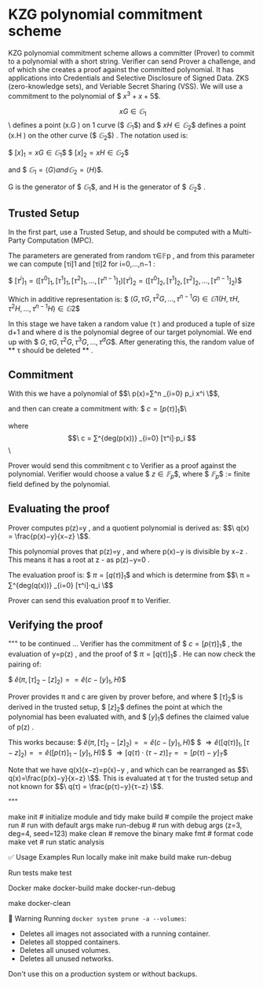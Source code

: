 # KZG polynomial commitment scheme 

KZG polynomial commitment scheme allows a committer (Prover) to commit to a polynomial with a short string. Verifier can send Prover a challenge, and of which she creates a proof against the committed polynomial. It has applications into Credentials and Selective Disclosure of Signed Data. ZKS (zero-knowledge sets), and Veriable Secret Sharing (VSS). We will use a commitment to the polynomial of $$\ x^3+x+5 \$$.


$$\ xG ∈ 𝔾_1 $$\ defines a point (x.G ) on 1 curve ($$\ 𝔾_1 \$$) and $$\ xH ∈ 𝔾_2 \$$ defines a point (x.H ) on the other curve ($$\ 𝔾_2 \$$) . The notation used is: 

$$\ [x]_1 = xG ∈ 𝔾_1 \$$
$$\ [x]_2 = xH ∈ 𝔾_2 \$$

and $$\ 𝔾_1 = ⟨G⟩ and 𝔾_2 = ⟨H⟩ \$$. 

G is the generator of $$\ 𝔾_1 \$$, and H is the generator of $$\ 𝔾_2 \$$ .

## Trusted Setup 

In the first part, use a Trusted Setup, and should be computed with a Multi-Party Computation (MPC). 

The parameters are generated from random τ∈𝔽p , and from this parameter we can compute [τi]1 and [τi]2 for i=0,...,n−1 : 

$$\
[τ^i]_1 = ([τ^0]_1, [τ^1]_1, [τ^2]_1,...,[τ^{n−1}]_1) 
[τ^i]_2 = ([τ^0]_2, [τ^1]_2, [τ^2]_2,...,[τ^{n−1}]_2) 
\$$

Which in additive representation is: 
$$\
(G,τG,τ^2 G,...,τ^{n−1} G) ∈ 𝔾1 
(H,τH,τ^2 H,...,τ^{n−1} H) ∈ 𝔾2 
\$$

In this stage we have taken a random value (τ ) and produced a tuple of size d+1 and where d is the polynomial degree of our target polynomial. We end up with $$\ {G,τG,τ^2 G,τ^3 G,…,τ^d G} \$$. After generating this, the random value of ** τ should be deleted ** .

## Commitment 

With this we have a polynomial of $$\ p(x)=∑^n _{i=0} p_i x^i \$$, 

and then can create a commitment with: 
$$\ c=[p(τ)]_1 \$$\ 

where $$\ c = ∑^{deg(p(x))} _{i=0} [τ^i]⋅p_i $$\ 

Prover would send this commitment c to Verifier as a proof against the polynomial. 
Verifier would choose a value $$\ z ∈ 𝔽_p \$$, 
where $$\ 𝔽_p \$$ := finite field defined by the polynomial. 

## Evaluating the proof 

Prover computes p(z)=y , and a quotient polynomial is derived as: 
$$\ q(x) = \frac{p(x)−y}{x−z} \$$. 

This polynomial proves that p(z)=y , and where p(x)−y is divisible by x−z . 
This means it has a root at z - as p(z)−y=0 . 

The evaluation proof is: $$\ π = [q(τ)]_1 \$$ and which is determine from $$\ π = ∑^{deg(q(x))} _{i=0} [τ^i]⋅q_i \$$

Prover can send this evaluation proof π to Verifier. 

## Verifying the proof 

""" to be continued ...
Verifier has the commitment of $$\ c=[p(τ)]_1 \$$ , the evaluation of y=p(z) , and the proof of $$\ π=[q(τ)]_1 \$$ . He can now check the pairing of: 

$$\ ê (π,[τ]_2−[z]_2)==ê (c−[y]_1,H) \$$

Prover provides π and c are given by prover before, and where $$\ [τ]_2 \$$ is derived in the trusted setup, $$\ [z]_2 \$$ defines the point at which the polynomial has been evaluated with, and $$\ [y]_1 \$$ defines the claimed value of p(z) . 

This works because: 
$$\ ê (π,[τ]_2−[z]_2)==ê (c−[y]_1,H) \$$
$$\ ⇒ ê ([q(τ)]_1,[τ−z]_2)==ê ([p(τ)]_1−[y]_1,H) \$$
$$\ ⇒[q(τ)⋅(τ−z)]_T==[p(τ)−y]_T \$$

Note that we have q(x)(x−z)=p(x)−y , and which can be rearranged as $$\ q(x)=\frac{p(x)−y}{x−z} \$$. 
This is evaluated at τ for the trusted setup and not known for $$\ q(τ) = \frac{p(τ)−y}{τ−z} \$$.


"""

make init         # initialize module and tidy
make build        # compile the project
make run          # run with default args
make run-debug    # run with debug args (z=3, deg=4, seed=123)
make clean        # remove the binary
make fmt          # format code
make vet          # run static analysis


✅ Usage Examples
Run locally
make init
make build
make run-debug

Run tests
make test

Docker
make docker-build
make docker-run-debug

make docker-clean

🛑 Warning
Running `docker system prune -a --volumes`:
- Deletes all images not associated with a running container.
- Deletes all stopped containers.
- Deletes all unused volumes.
- Deletes all unused networks.

Don't use this on a production system or without backups.
